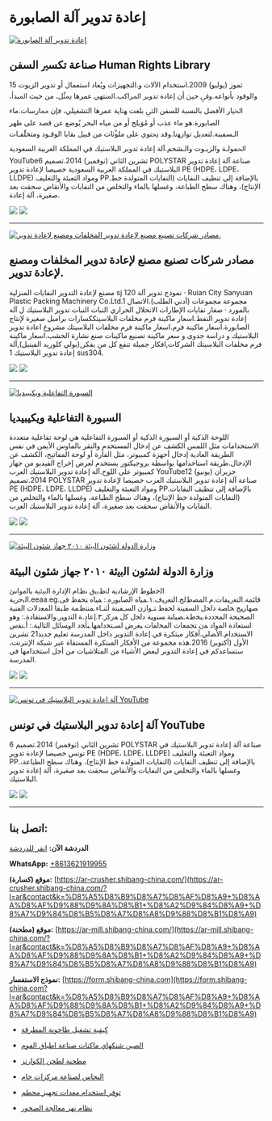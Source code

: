 # إعادة تدوير آلة الصابورة

<a href="https://swt.shibang-china.com/?l=ar&img&k=%D8%A5%D8%B9%D8%A7%D8%AF%D8%A9+%D8%AA%D8%AF%D9%88%D9%8A%D8%B1+%D8%A2%D9%84%D8%A9+%D8%A7%D9%84%D8%B5%D8%A7%D8%A8%D9%88%D8%B1%D8%A9" target="_blank">![إعادة تدوير آلة الصابورة](http://static.shibang-china.com/all-800x300/874.jpg)</a>

## ﺻﻨﺎﻋﺔ ﺗﻜﺴﲑ ﺍﻟﺴﻔﻦ Human Rights Library
15 تموز (يوليو) 2009.ﺍﺳﺘﺨﺪﺍﻡ ﺍﻵﻻﺕ ﻭ.ﺍﻟﺘﺠﻬﻴﺰﺍﺕ ﻭﻳُﻌﺎﺩ ﺍﺳﺘﻌﻤﺎﻝ ﺃﻭ ﺗﺪﻭﻳﺮ ﺍﻟﺰﻳﻮﺕ ﻭﺍﻟﻮﻗﻮﺩ ﺑﺄﻧﻮﺍﻋﻪ.ﻭﰲ ﺣﲔ ﺃﻥ ﺇﻋﺎﺩﺓ ﺗﺪﻭﻳﺮ ﺍﳌﺮﺍﻛﺐ.ﺍﳌﻨﺘﻬﻲ ﻋﻤﺮﻫﺎ ﳝﺜﱢﻞ، ﻣﻦ ﺣﻴﺚ ﺍﳌﺒﺪﺃ، ﺍﳋﻴﺎﺭ ﺍﻷﻓﻀﻞ ﺑﺎﻟﻨﺴﺒﺔ ﻟﻠﺴﻔﻦ ﺍﻟﱵ ﺑﻠﻐﺖ ﻬﻧﺎﻳﺔ ﻋﻤﺮﻫﺎ ﺍﻟﺘﺸﻐﻴﻠﻲ، ﻓﺈﻥ ﳑﺎﺭﺳﺎﺕ.ﻣﺎﺀ ﺍﻟﺼﺎﺑﻮﺭﺓ.ﻫﻮ ﻣﺎﺀ ﻋﺬﺏ ﺃﻭ ﻣُﻮَﻳﻠﺢ ﺃﻭ ﻣﻦ ﻣﻴﺎﻩ ﺍﻟﺒﺤﺮ ﻳُﻮﺿﻊ ﻋﻦ ﻗﺼﺪ ﻋﻠﻰ ﻇﻬﺮ ﺍﻟـﺴﻔﻴﻨﺔ.ﻟﺘﻌﺪﻳﻞ ﺗﻮﺍﺯﻬﻧﺎ.ﻭﻗﺪ ﳛﺘﻮﻱ ﻋﻠﻰ ﻣﻠﻮﱢﺛﺎﺕ ﻣﻦ ﻗﺒﻴﻞ ﺑﻘﺎﻳﺎ ﺍﻟﻮﻗـﻮﺩ ﻭﻣﺘﺨﻠﱢﻔـﺎﺕ ﺍﳊﻤﻮﻟـﺔ ﻭﺍﻟﺰﻳـﻮﺕ ﻭﺍﻟـﺸﺤﻢ.آلة إعادة تدوير البلاستيك في المملكة العربية السعودية YouTube6 تشرين الثاني (نوفمبر) 2014.تصميم POLYSTAR صناعة آلة إعادة تدوير البلاستيك في المملكة العربية السعودية خصيصا لإعادة تدوير PE (HDPE، LDPE، LLDPE) ومواد التعبئة والتغليف PP.بالإضافة إلى تنظيف النفايات (النفايات المتولدة خط الإنتاج)، وهناك سطح الطباعة، وغسلها بالماء والتخلص من النفايات والأنقاض سحقت بعد صغيرة، آلة إعادة.


<a href="https://whatsapp.shibangsoft.com/WhatsApp.php" target="_blank" title="WhatsApp">![](http://static.shibang-china.com/icon/whatsapp.png)</a> <a href="https://swt.shibang-china.com/?l=ar&icon&k=%D8%A5%D8%B9%D8%A7%D8%AF%D8%A9+%D8%AA%D8%AF%D9%88%D9%8A%D8%B1+%D8%A2%D9%84%D8%A9+%D8%A7%D9%84%D8%B5%D8%A7%D8%A8%D9%88%D8%B1%D8%A9" target="_blank">![](http://static.shibang-china.com/icon/chat-ar.png)</a>

---

<a href="https://swt.shibang-china.com/?l=ar&img&k=%D8%A5%D8%B9%D8%A7%D8%AF%D8%A9+%D8%AA%D8%AF%D9%88%D9%8A%D8%B1+%D8%A2%D9%84%D8%A9+%D8%A7%D9%84%D8%B5%D8%A7%D8%A8%D9%88%D8%B1%D8%A9" target="_blank">![مصادر شركات تصنيع مصنع لإعادة تدوير المخلفات ومصنع لإعادة تدوير.](http://static.shibang-china.com/all-800x300/69.jpg)</a>

## مصادر شركات تصنيع مصنع لإعادة تدوير المخلفات ومصنع لإعادة تدوير.
مصنع لإعادة التدوير النفايات المنزلية sj 120 نموذج تدوير آلة &middot; Ruian City Sanyuan Plastic Packing Machinery Co.Ltd.1 مجموعة مجموعات (أدني الطلب).الاتصال بالمورد &middot; صغار نفايات الإطارات الانحلال الحراري النبات النبات تدوير البلاستيك ل آلة إعادة تدوير النفط.اسعار ماكينة فرم مخلفات البلاسيتككسارات براميل صغيرة لإنتاج الصابورة.اسعار ماكينة فرم.اسعار ماكينة فرم مخلفات البلاسيتك مشروع اعادة تدوير البلاستيك و دراسة جدوى و سعر ماكينة تصنيع ماكينات صنع نشارة الخشب.اسعار ماكينة فرم مخلفات البلاسيتك الشركات,افكار جميلة تنفع كل من يفكر,(بولي كلوريد الفينيل),آلة إعادة تدوير البلاستيك 1 sus304.


<a href="https://whatsapp.shibangsoft.com/WhatsApp.php" target="_blank" title="WhatsApp">![](http://static.shibang-china.com/icon/whatsapp.png)</a> <a href="https://swt.shibang-china.com/?l=ar&icon&k=%D8%A5%D8%B9%D8%A7%D8%AF%D8%A9+%D8%AA%D8%AF%D9%88%D9%8A%D8%B1+%D8%A2%D9%84%D8%A9+%D8%A7%D9%84%D8%B5%D8%A7%D8%A8%D9%88%D8%B1%D8%A9" target="_blank">![](http://static.shibang-china.com/icon/chat-ar.png)</a>

---

<a href="https://swt.shibang-china.com/?l=ar&img&k=%D8%A5%D8%B9%D8%A7%D8%AF%D8%A9+%D8%AA%D8%AF%D9%88%D9%8A%D8%B1+%D8%A2%D9%84%D8%A9+%D8%A7%D9%84%D8%B5%D8%A7%D8%A8%D9%88%D8%B1%D8%A9" target="_blank">![السبورة التفاعلية ويكيبيديا](http://static.shibang-china.com/all-800x300/1001.jpg)</a>

## السبورة التفاعلية ويكيبيديا
اللوحة الذكية أو السبورة الذكية أو السبورة التفاعلية هي لوحة تفاعلية متعددة الاستخدامات مثل اللمس الكشف عن إدخال المستخدم والنقر بالماوس الأيمن في نفس الطريقة العادية إدخال أجهزة كمبيوتر، مثل الفأرة أو لوحة المفاتيح، الكشف عن الإدخال.طريقة استاخدامها بواسطة بروجيكتور يستخدم لعرض إخراج الفيديو من جهاز كمبيوتر على اللوح.آلة إعادة تدوير البلاستيك العرب YouTube12 حزيران (يونيو) 2014.تصميم POLYSTAR صناعة آلة إعادة تدوير البلاستيك العرب خصيصا لإعادة تدوير PE (HDPE، LDPE، LLDPE) ومواد التعبئة والتغليف PP.بالإضافة إلى تنظيف النفايات (النفايات المتولدة خط الإنتاج)، وهناك سطح الطباعة، وغسلها بالماء والتخلص من النفايات والأنقاض سحقت بعد صغيرة، آلة إعادة تدوير البلاستيك العرب.


<a href="https://whatsapp.shibangsoft.com/WhatsApp.php" target="_blank" title="WhatsApp">![](http://static.shibang-china.com/icon/whatsapp.png)</a> <a href="https://swt.shibang-china.com/?l=ar&icon&k=%D8%A5%D8%B9%D8%A7%D8%AF%D8%A9+%D8%AA%D8%AF%D9%88%D9%8A%D8%B1+%D8%A2%D9%84%D8%A9+%D8%A7%D9%84%D8%B5%D8%A7%D8%A8%D9%88%D8%B1%D8%A9" target="_blank">![](http://static.shibang-china.com/icon/chat-ar.png)</a>

---

<a href="https://swt.shibang-china.com/?l=ar&img&k=%D8%A5%D8%B9%D8%A7%D8%AF%D8%A9+%D8%AA%D8%AF%D9%88%D9%8A%D8%B1+%D8%A2%D9%84%D8%A9+%D8%A7%D9%84%D8%B5%D8%A7%D8%A8%D9%88%D8%B1%D8%A9" target="_blank">![وزارة اﻟدوﻟﺔ ﻟﺷﺋون اﻟﺑﯾﺋﺔ ٢٠١٠ جهاز شئون البيئة](http://static.shibang-china.com/all-800x300/139.jpg)</a>

## وزارة اﻟدوﻟﺔ ﻟﺷﺋون اﻟﺑﯾﺋﺔ ٢٠١٠ جهاز شئون البيئة
اﻟﺧطوط اﻹرﺷﺎدﯾﺔ ﻟﺗطﺑﯾق ﻧظﺎم اﻹدارة اﻟﺑﯾﺋﯾﺔ ﺑﺎﻟﻣواﻧﺊ اﻟﺑﺣرﯾﺔ.eeaa.eg.ﻗﺎﺌﻤﺔ.اﻟﺘﻌرﻴﻔﺎت.م.اﻟﻤﺼطﻟﺢ.اﻟﺘﻌرﻴف.١.ﻤﻴﺎه اﻟﺼﺎﺒوره.: ﻤﻴﺎه ﺘﺤﻔظ ﻓﯽ ﺼﻬﺎرﻴﺞ ﺨﺎﺼﺔ داﺨل اﻟﺴﻔﻴﻨﺔ ﻟﺤﻔظ ﺘـوازن اﻟﺴـﻔﻴﻨﺔ أﺜﻨـﺎء.ﻤﻨﺘظﻤﺔ طﺒﻘﺎ ﻟﻟﻤﻌدﻻت اﻟﻔﻨﻴﺔ اﻟﺼﺤﻴﺤﺔ اﻟﻤﺤددة.ﺒﺨطﺔ.ﺼﻴﺎﻨﺔ ﺴﻨوﻴﺔ داﺨل ﮐل ﻤرﮐز.٣.إﻋﺎد.ة اﻟﺘدوﻴر.واﻻﺴﺘﻔﺎدة.: وﻫو اﺴﺘﻌﺎدة اﻟﻤواد ﻤن ﺘﺠﻤﻌﺎت اﻟﻤﺨﻟﻔﺎت ﺒﻐرض اﺴـﺘﺨداﻤﻬﺎ.ﺒﺄﺤد اﻟوﺴﺎﺌل اﻟﺘﺎﻟﻴﺔ.: أ.ﻨﻔس اﻻﺴﺘﺨدام.اﻷﺼﻟﻲ.أفكار مبتكرة في إعادة التدوير داخل المدرسة تعليم جديد21 تشرين الأول (أكتوبر) 2016.هذه مجموعة من الأفكار المبتكرة المستقاة عبر شبكة الإنترنت، ستساعدكم في إعادة التدوير لبعض الأشياء من المتلاشيات من أجل استخدامها في المدرسة.


<a href="https://whatsapp.shibangsoft.com/WhatsApp.php" target="_blank" title="WhatsApp">![](http://static.shibang-china.com/icon/whatsapp.png)</a> <a href="https://swt.shibang-china.com/?l=ar&icon&k=%D8%A5%D8%B9%D8%A7%D8%AF%D8%A9+%D8%AA%D8%AF%D9%88%D9%8A%D8%B1+%D8%A2%D9%84%D8%A9+%D8%A7%D9%84%D8%B5%D8%A7%D8%A8%D9%88%D8%B1%D8%A9" target="_blank">![](http://static.shibang-china.com/icon/chat-ar.png)</a>

---

<a href="https://swt.shibang-china.com/?l=ar&img&k=%D8%A5%D8%B9%D8%A7%D8%AF%D8%A9+%D8%AA%D8%AF%D9%88%D9%8A%D8%B1+%D8%A2%D9%84%D8%A9+%D8%A7%D9%84%D8%B5%D8%A7%D8%A8%D9%88%D8%B1%D8%A9" target="_blank">![آلة إعادة تدوير البلاستيك في تونس YouTube](http://static.shibang-china.com/all-800x300/9.jpg)</a>

## آلة إعادة تدوير البلاستيك في تونس YouTube
6 تشرين الثاني (نوفمبر) 2014.تصميم POLYSTAR صناعة آلة إعادة تدوير البلاستيك في تونس خصيصا لإعادة تدوير PE (HDPE، LDPE، LLDPE) ومواد التعبئة والتغليف PP.بالإضافة إلى تنظيف النفايات (النفايات المتولدة خط الإنتاج)، وهناك سطح الطباعة، وغسلها بالماء والتخلص من النفايات والأنقاض سحقت بعد صغيرة، آلة إعادة تدوير البلاستيك.

<a href="https://whatsapp.shibangsoft.com/WhatsApp.php" target="_blank" title="WhatsApp">![](http://static.shibang-china.com/icon/whatsapp.png)</a> <a href="https://swt.shibang-china.com/?l=ar&icon&k=%D8%A5%D8%B9%D8%A7%D8%AF%D8%A9+%D8%AA%D8%AF%D9%88%D9%8A%D8%B1+%D8%A2%D9%84%D8%A9+%D8%A7%D9%84%D8%B5%D8%A7%D8%A8%D9%88%D8%B1%D8%A9" target="_blank">![](http://static.shibang-china.com/icon/chat-ar.png)</a>

---
## اتصل بنا:

**الدردشة الآن:** [انقر للدردشة](https://swt.shibang-china.com?l=ar&contact&k=%D8%A5%D8%B9%D8%A7%D8%AF%D8%A9+%D8%AA%D8%AF%D9%88%D9%8A%D8%B1+%D8%A2%D9%84%D8%A9+%D8%A7%D9%84%D8%B5%D8%A7%D8%A8%D9%88%D8%B1%D8%A9)

**WhatsApp:**  [+8613621919955](https://whatsapp.shibangsoft.com/WhatsApp.php)

**موقع (كسارة):** [https://ar-crusher.shibang-china.com/](https://ar-crusher.shibang-china.com/?l=ar&contact&k=%D8%A5%D8%B9%D8%A7%D8%AF%D8%A9+%D8%AA%D8%AF%D9%88%D9%8A%D8%B1+%D8%A2%D9%84%D8%A9+%D8%A7%D9%84%D8%B5%D8%A7%D8%A8%D9%88%D8%B1%D8%A9)

**موقع (مطحنة):** [https://ar-mill.shibang-china.com/](https://ar-mill.shibang-china.com/?l=ar&contact&k=%D8%A5%D8%B9%D8%A7%D8%AF%D8%A9+%D8%AA%D8%AF%D9%88%D9%8A%D8%B1+%D8%A2%D9%84%D8%A9+%D8%A7%D9%84%D8%B5%D8%A7%D8%A8%D9%88%D8%B1%D8%A9)

**نموذج الاستفسار:** [https://form.shibang-china.com](https://form.shibang-china.com?l=ar&contact&k=%D8%A5%D8%B9%D8%A7%D8%AF%D8%A9+%D8%AA%D8%AF%D9%88%D9%8A%D8%B1+%D8%A2%D9%84%D8%A9+%D8%A7%D9%84%D8%B5%D8%A7%D8%A8%D9%88%D8%B1%D8%A9)

* [كيفية تشغيل طاحونة المطرقة](../22/%D9%83%D9%8A%D9%81%D9%8A%D8%A9%20%D8%AA%D8%B4%D8%BA%D9%8A%D9%84%20%D8%B7%D8%A7%D8%AD%D9%88%D9%86%D8%A9%20%D8%A7%D9%84%D9%85%D8%B7%D8%B1%D9%82%D8%A9.md)

* [الصين شنكهاي ماكنات صناعة اطباق الفوم](../21/%D8%A7%D9%84%D8%B5%D9%8A%D9%86%20%D8%B4%D9%86%D9%83%D9%87%D8%A7%D9%8A%20%D9%85%D8%A7%D9%83%D9%86%D8%A7%D8%AA%20%D8%B5%D9%86%D8%A7%D8%B9%D8%A9%20%D8%A7%D8%B7%D8%A8%D8%A7%D9%82%20%D8%A7%D9%84%D9%81%D9%88%D9%85.md)

* [مطحنة لطحن الكوارتز](../23/%D9%85%D8%B7%D8%AD%D9%86%D8%A9%20%D9%84%D8%B7%D8%AD%D9%86%20%D8%A7%D9%84%D9%83%D9%88%D8%A7%D8%B1%D8%AA%D8%B2.md)

* [النحاس لصناعة مركزات خام](../23/%D8%A7%D9%84%D9%86%D8%AD%D8%A7%D8%B3%20%D9%84%D8%B5%D9%86%D8%A7%D8%B9%D8%A9%20%D9%85%D8%B1%D9%83%D8%B2%D8%A7%D8%AA%20%D8%AE%D8%A7%D9%85.md)

* [توفر استخدام معدات تجهيز محطم](../22/%D8%AA%D9%88%D9%81%D8%B1%20%D8%A7%D8%B3%D8%AA%D8%AE%D8%AF%D8%A7%D9%85%20%D9%85%D8%B9%D8%AF%D8%A7%D8%AA%20%D8%AA%D8%AC%D9%87%D9%8A%D8%B2%20%D9%85%D8%AD%D8%B7%D9%85.md)

* [نظام نهر معالجة الصخور](../23/%D9%86%D8%B8%D8%A7%D9%85%20%D9%86%D9%87%D8%B1%20%D9%85%D8%B9%D8%A7%D9%84%D8%AC%D8%A9%20%D8%A7%D9%84%D8%B5%D8%AE%D9%88%D8%B1.md)